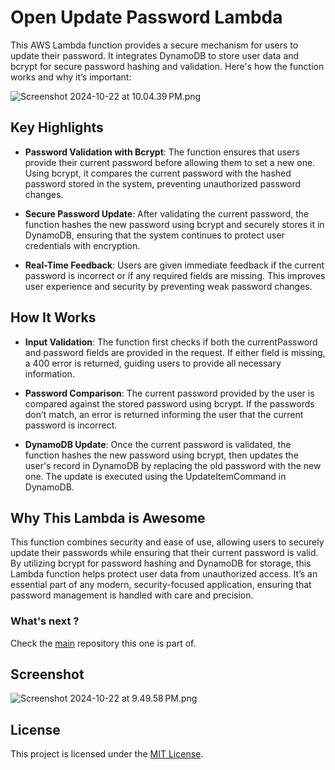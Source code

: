 # Open Update Password Lambda

This AWS Lambda function provides a secure mechanism for users to update their password. It integrates DynamoDB to store
user data and bcrypt for secure password hashing and validation. Here's how the function works and why it’s important:

![Screenshot 2024-10-22 at 10.04.39 PM.png](screenshots/apigateway/Screenshot%202024-10-22%20at%2010.04.39%E2%80%AFPM.png)

## Key Highlights

- **Password Validation with Bcrypt**:
  The function ensures that users provide their current password before allowing them to set a new one. Using bcrypt, it
  compares the current password with the hashed password stored in the system, preventing unauthorized password changes.

- **Secure Password Update**:
  After validating the current password, the function hashes the new password using bcrypt and securely stores it in
  DynamoDB, ensuring that the system continues to protect user credentials with encryption.

- **Real-Time Feedback**:
  Users are given immediate feedback if the current password is incorrect or if any required fields are missing. This
  improves user experience and security by preventing weak password changes.

## How It Works

- **Input Validation**:
  The function first checks if both the currentPassword and password fields are provided in the request. If either field
  is missing, a 400 error is returned, guiding users to provide all necessary information.

- **Password Comparison**:
  The current password provided by the user is compared against the stored password using bcrypt. If the passwords don’t
  match, an error is returned informing the user that the current password is incorrect.

- **DynamoDB Update**:
  Once the current password is validated, the function hashes the new password using bcrypt, then updates the user's
  record in DynamoDB by replacing the old password with the new one. The update is executed using the UpdateItemCommand
  in DynamoDB.

## Why This Lambda is Awesome

This function combines security and ease of use, allowing users to securely update their passwords while ensuring that
their current password is valid. By utilizing bcrypt for password hashing and DynamoDB for storage, this Lambda function
helps protect user data from unauthorized access. It’s an essential part of any modern, security-focused application,
ensuring that password management is handled with care and precision.

### What's next ?

Check the [main](https://github.com/longbowou/open-frontend) repository this one is part of.

## Screenshot

![Screenshot 2024-10-22 at 9.49.58 PM.png](screenshots/lambda/Screenshot%202024-10-22%20at%209.49.58%E2%80%AFPM.png)

## License

This project is licensed under the [MIT License](LICENSE).



